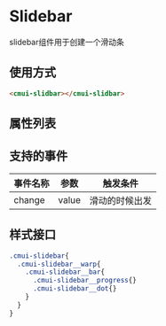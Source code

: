 # Slidebar
slidebar组件用于创建一个滑动条
## 使用方式
```html
<cmui-slidbar></cmui-slidbar>
```
## 属性列表
<Propsintro path="slidebar/main.vue"></Propsintro>

## 支持的事件
|事件名称|参数|触发条件
|---|---|---|
|change|value|滑动的时候出发
## 样式接口
```scss
.cmui-slidebar{
  .cmui-slidebar__warp{
    .cmui-slidebar__bar{
      .cmui-slidebar__progress{}
      .cmui-slidebar__dot{}
    }
  }
}
```
